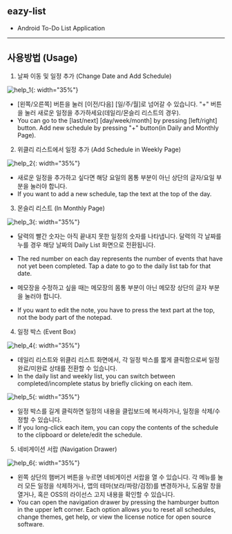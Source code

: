 ## eazy-list

- Android To-Do List Application

------------------------------------------------------------

## 사용방법 (Usage)

1. 날짜 이동 및 일정 추가 (Change Date and Add Schedule)

![help_1](./image/help_1.jpg){: width="35%"}

- [왼쪽/오른쪽] 버튼을 눌러 [이전/다음] [일/주/월]로 넘어갈 수 있습니다. "+" 버튼을 눌러 새로운 일정을 추가하세요(데일리/몬슬리 리스트의 경우).
- You can go to the [last/next] [day/week/month] by pressing [left/right] button. Add new schedule by pressing "+" button(in Daily and Monthly Page).


2. 위클리 리스트에서 일정 추가 (Add Schedule in Weekly Page)

![help_2](./image/help_2.jpg){: width="35%"}

- 새로운 일정을 추가하고 싶다면 해당 요일의 몸통 부분이 아닌 상단의 글자/요일 부분을 눌러야 합니다.
- If you want to add a new schedule, tap the text at the top of the day.


3. 몬슬리 리스트 (In Monthly Page)

![help_3](./image/help_3.jpg){: width="35%"}

- 달력의 빨간 숫자는 아직 끝내지 못한 일정의 숫자를 나타냅니다. 달력의 각 날짜를 누를 경우 해당 날짜의 Daily List 화면으로 전환됩니다.
- The red number on each day represents the number of events that have not yet been completed. Tap a date to go to the daily list tab for that date.

- 메모장을 수정하고 싶을 때는 메모장의 몸통 부분이 아닌 메모장 상단의 글자 부분을 눌러야 합니다.
- If you want to edit the note, you have to press the text part at the top, not the body part of the notepad.


4. 일정 박스 (Event Box)

![help_4](./image/help_5.jpg){: width="35%"}

- 데일리 리스트와 위클리 리스트 화면에서, 각 일정 박스를 짧게 클릭함으로써 일정 완료/미완료 상태를 전환할 수 있습니다.
- In the daily list and weekly list, you can switch between completed/incomplete status by briefly clicking on each item.

![help_5](./image/help_6.jpg){: width="35%"}

- 일정 박스를 길게 클릭하면 일정의 내용을 클립보드에 복사하거나, 일정을 삭제/수정할 수 있습니다.
- If you long-click each item, you can copy the contents of the schedule to the clipboard or delete/edit the schedule.


5. 네비게이션 서랍 (Navigation Drawer)

![help_6](./image/help_7.jpg){: width="35%"}

- 왼쪽 상단의 햄버거 버튼을 누르면 네비게이션 서랍을 열 수 있습니다. 각 메뉴를 눌러 모든 일정을 삭제하거나, 앱의 테마(보라/파랑/검정)를 변경하거나, 도움말 창을 열거나, 혹은 OSS의 라이선스 고지 내용을 확인할 수 있습니다.
-  You can open the navigation drawer by pressing the hamburger button in the upper left corner. Each option allows you to reset all schedules, change themes, get help, or view the license notice for open source software.

